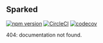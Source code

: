 ## Sparked

[![npm version](https://img.shields.io/npm/v/sparked.svg)](https://img.shields.io/npm/v/sparked)
[![CircleCI](https://circleci.com/gh/alxbrg/sparked/tree/master.svg?style=shield)](https://circleci.com/gh/alxbrg/sparked/tree/master)
[![codecov](https://codecov.io/gh/alxbrg/sparked/branch/master/graph/badge.svg)](https://codecov.io/gh/alxbrg/sparked)

404: documentation not found.
